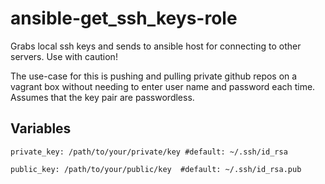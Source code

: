 ansible-get_ssh_keys-role
=========================

Grabs local ssh keys and sends to ansible host for connecting to other servers. Use with caution!

The use-case for this is pushing and pulling private github repos on a vagrant box without needing to enter user name and password each time. Assumes that the key pair are passwordless.


Variables
---------

```
private_key: /path/to/your/private/key #default: ~/.ssh/id_rsa
 
public_key: /path/to/your/public/key  #default: ~/.ssh/id_rsa.pub
```


